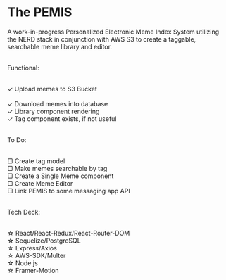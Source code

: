 # The PEMIS

A work-in-progress Personalized Electronic Meme Index System utilizing the NERD stack in conjunction with AWS S3 to create a taggable, searchable meme library and editor.<br/><br/>

Functional:<br/><br/>

✓ Upload memes to S3 Bucket<br/><br/>
✓ Download memes into database<br/>
✓ Library component rendering<br/>
✓ Tag component exists, if not useful<br/><br/>

To Do:<br/><br/>

▢ Create tag model<br/>
▢ Make memes searchable by tag<br/>
▢ Create a Single Meme component<br/>
▢ Create Meme Editor<br/>
▢ Link PEMIS to some messaging app API<br/><br/>



Tech Deck:<br/><br/>

☆ React/React-Redux/React-Router-DOM<br/>
☆ Sequelize/PostgreSQL<br/>
☆ Express/Axios<br/>
☆ AWS-SDK/Multer<br/>
☆ Node.js<br/>
☆ Framer-Motion<br/>
